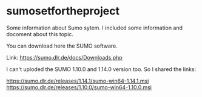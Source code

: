 # sumosetfortheproject

Some information about Sumo sytem.
I included some information and docoment about this topic.

You can download here the SUMO software.

Link: https://sumo.dlr.de/docs/Downloads.php 

I can't uploded the SUMO 1.10.0 and 1.14.0 version too.
So I shared the links:

https://sumo.dlr.de/releases/1.14.1/sumo-win64-1.14.1.msi
https://sumo.dlr.de/releases/1.10.0/sumo-win64-1.10.0.msi
